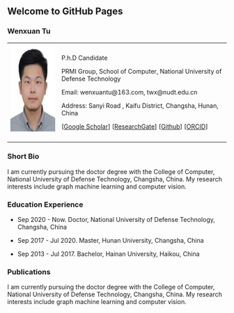 ## Welcome to GitHub Pages

### Wenxuan Tu

<table class="imgtable">
  <tr>
    <td>
      <img src="/image.JPG" alt="Wenxuan Tu" width="160px" height="201.6px" />&nbsp;
    </td>
    <td align="left">
      <p>P.h.D Candidate</p>
      <p>PRMI Group, School of Computer, National University of Defense Technology</p>
      <p>Email: wenxuantu@163.com, twx@nudt.edu.cn</p>
      <p>Address: Sanyi Road , Kaifu District, Changsha, Hunan, China</p>
      <p>[<a href="https://scholar.google.com/citations?user=MmH2POsAAAAJ&hl=zh-CN">Google Scholar</a>] [<a href="https://www.researchgate.net/profile/Tu-Wenxuan">ResearchGate</a>] [<a href="https://github.com/WxTu">Github</a>] [<a href="https://orcid.org/my-orcid">ORCID</a>]</p>
    </td>
 </tr>
</table>

### Short Bio
  <p> I am currently pursuing the doctor degree with the College of Computer, National University of Defense Technology, Changsha, China. My research interests include graph machine learning and computer vision.</p>
  
### Education Experience
  <ul>
    <li> 
      <p>Sep 2020 - Now. Doctor, National University of Defense Technology, Changsha, China </p>
    </li>
  </ul>
<ul>
    <li> 
      <p>Sep 2017 - Jul 2020. Master, Hunan University, Changsha, China </p>
    </li>
  </ul>
  <ul>
    <li> 
      <p>Sep 2013 - Jul 2017. Bachelor, Hainan University, Haikou, China </p>
    </li>
  </ul>
  

### Publications
  <p> I am currently pursuing the doctor degree with the College of Computer, National University of Defense Technology, Changsha, China. My research interests include graph machine learning and computer vision.</p>
 
 
